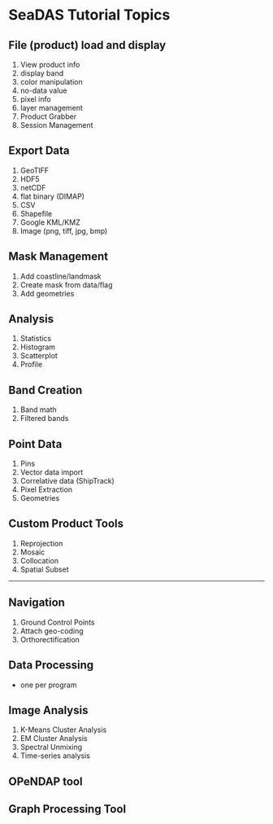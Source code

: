 SeaDAS Tutorial Topics
==================================
File (product) load and display
------------------
1. View product info
1. display band
1. color manipulation
1. no-data value
1. pixel info
1. layer management
1. Product Grabber
1. Session Management

Export Data
-----------------------------
1. GeoTIFF
1. HDF5
1. netCDF
1. flat binary (DIMAP)
1. CSV
1. Shapefile
1. Google KML/KMZ
1. Image (png, tiff, jpg, bmp)

Mask Management
----------------------
1. Add coastline/landmask
1. Create mask from data/flag
1. Add geometries

Analysis
------------------------
1. Statistics
1. Histogram
1. Scatterplot
1. Profile


Band Creation
--------------
1. Band math
1. Filtered bands


Point Data
--------------------
1. Pins
1. Vector data import
1. Correlative data (ShipTrack)
1. Pixel Extraction
1. Geometries

Custom Product Tools
-------------------
1. Reprojection
1. Mosaic
1. Collocation
1. Spatial Subset
---------------------

Navigation
----------------
1. Ground Control Points
1. Attach geo-coding
1. Orthorectification

Data Processing
----------------------
* one per program

Image Analysis
--------------------
1. K-Means Cluster Analysis
1. EM Cluster Analysis
1. Spectral Unmixing
1. Time-series analysis

OPeNDAP tool
------------------

Graph Processing Tool
------------------------



